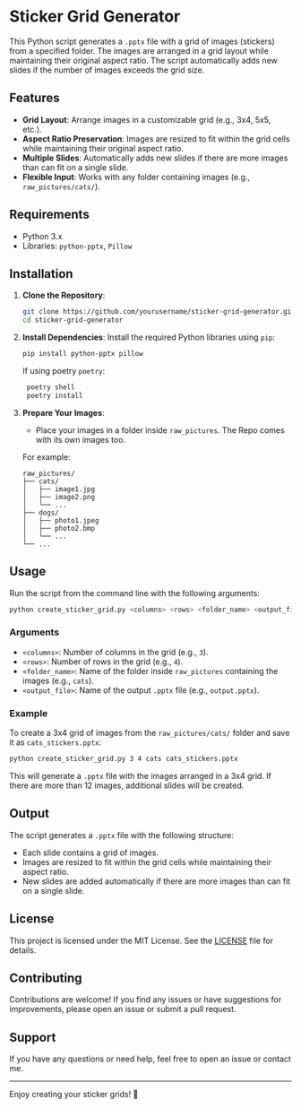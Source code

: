 # Sticker Grid Generator

This Python script generates a `.pptx` file with a grid of images (stickers) from a specified folder. The images are arranged in a grid layout while maintaining their original aspect ratio. The script automatically adds new slides if the number of images exceeds the grid size.

## Features

- **Grid Layout**: Arrange images in a customizable grid (e.g., 3x4, 5x5, etc.).
- **Aspect Ratio Preservation**: Images are resized to fit within the grid cells while maintaining their original aspect ratio.
- **Multiple Slides**: Automatically adds new slides if there are more images than can fit on a single slide.
- **Flexible Input**: Works with any folder containing images (e.g., `raw_pictures/cats/`).

## Requirements

- Python 3.x
- Libraries: `python-pptx`, `Pillow`

## Installation

1. **Clone the Repository**:

   ```bash
   git clone https://github.com/yourusername/sticker-grid-generator.git
   cd sticker-grid-generator
   ```

2. **Install Dependencies**:
   Install the required Python libraries using `pip`:

   ```bash
   pip install python-pptx pillow
   ```

   If using poetry `poetry`:

   ```bash
    poetry shell
    poetry install
   ```

3. **Prepare Your Images**:

   - Place your images in a folder inside `raw_pictures`.
     The Repo comes with its own images too.

   For example:

   ```
   raw_pictures/
   ├── cats/
   │   ├── image1.jpg
   │   ├── image2.png
   │   └── ...
   ├── dogs/
   │   ├── photo1.jpeg
   │   ├── photo2.bmp
   │   └── ...
   └── ...
   ```

## Usage

Run the script from the command line with the following arguments:

```bash
python create_sticker_grid.py <columns> <rows> <folder_name> <output_file>
```

### Arguments

- `<columns>`: Number of columns in the grid (e.g., `3`).
- `<rows>`: Number of rows in the grid (e.g., `4`).
- `<folder_name>`: Name of the folder inside `raw_pictures` containing the images (e.g., `cats`).
- `<output_file>`: Name of the output `.pptx` file (e.g., `output.pptx`).

### Example

To create a 3x4 grid of images from the `raw_pictures/cats/` folder and save it as `cats_stickers.pptx`:

```bash
python create_sticker_grid.py 3 4 cats cats_stickers.pptx
```

This will generate a `.pptx` file with the images arranged in a 3x4 grid. If there are more than 12 images, additional slides will be created.

## Output

The script generates a `.pptx` file with the following structure:

- Each slide contains a grid of images.
- Images are resized to fit within the grid cells while maintaining their aspect ratio.
- New slides are added automatically if there are more images than can fit on a single slide.

## License

This project is licensed under the MIT License. See the [LICENSE](LICENSE) file for details.

## Contributing

Contributions are welcome! If you find any issues or have suggestions for improvements, please open an issue or submit a pull request.

## Support

If you have any questions or need help, feel free to open an issue or contact me.

---

Enjoy creating your sticker grids! 🎉
